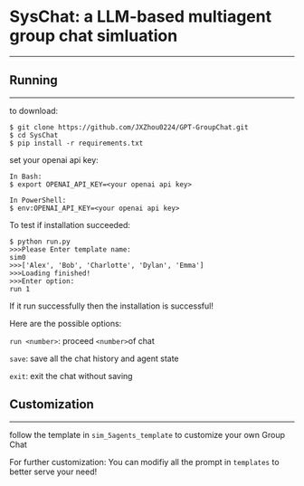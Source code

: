 # SysChat: a LLM-based multiagent group chat simluation
---
## 
## Running
---

to download:
```
$ git clone https://github.com/JXZhou0224/GPT-GroupChat.git
$ cd SysChat
$ pip install -r requirements.txt
```

set your openai api key:
```
In Bash:
$ export OPENAI_API_KEY=<your openai api key>

In PowerShell:
$ env:OPENAI_API_KEY=<your openai api key>
```

To test if installation succeeded:
```
$ python run.py
>>>Please Enter template name:
sim0
>>>['Alex', 'Bob', 'Charlotte', 'Dylan', 'Emma']
>>>Loading finished!
>>>Enter option:
run 1
```
If it run successfully then the installation is successful!

Here are the possible options:

`run <number>`: proceed `<number>`of chat

`save`: save all the chat history and agent state

`exit`: exit the chat without saving



## Customization
---
follow the template in `sim_5agents_template`
to customize your own Group Chat

For further customization:
You can modifiy all the prompt in `templates` to better serve your need!